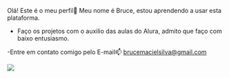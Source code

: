  Olá! Este é o meu perfil🤙
Meu nome é Bruce, estou aprendendo a usar esta plataforma.
- Faço os projetos com o auxilio das aulas do Alura, admito que faço com baixo entusiasmo.

-Entre em contato comigo pelo E-mail📫 brucemacielsilva@gmail.com

![](https://media.tenor.com/V8D3cv3e-FEAAAAM/meme-iron-man.gif)
